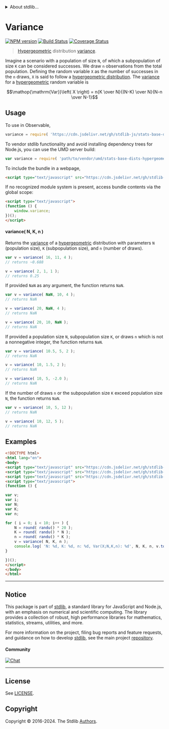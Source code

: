 <!--

@license Apache-2.0

Copyright (c) 2018 The Stdlib Authors.

Licensed under the Apache License, Version 2.0 (the "License");
you may not use this file except in compliance with the License.
You may obtain a copy of the License at

   http://www.apache.org/licenses/LICENSE-2.0

Unless required by applicable law or agreed to in writing, software
distributed under the License is distributed on an "AS IS" BASIS,
WITHOUT WARRANTIES OR CONDITIONS OF ANY KIND, either express or implied.
See the License for the specific language governing permissions and
limitations under the License.

-->


<details>
  <summary>
    About stdlib...
  </summary>
  <p>We believe in a future in which the web is a preferred environment for numerical computation. To help realize this future, we've built stdlib. stdlib is a standard library, with an emphasis on numerical and scientific computation, written in JavaScript (and C) for execution in browsers and in Node.js.</p>
  <p>The library is fully decomposable, being architected in such a way that you can swap out and mix and match APIs and functionality to cater to your exact preferences and use cases.</p>
  <p>When you use stdlib, you can be absolutely certain that you are using the most thorough, rigorous, well-written, studied, documented, tested, measured, and high-quality code out there.</p>
  <p>To join us in bringing numerical computing to the web, get started by checking us out on <a href="https://github.com/stdlib-js/stdlib">GitHub</a>, and please consider <a href="https://opencollective.com/stdlib">financially supporting stdlib</a>. We greatly appreciate your continued support!</p>
</details>

# Variance

[![NPM version][npm-image]][npm-url] [![Build Status][test-image]][test-url] [![Coverage Status][coverage-image]][coverage-url] <!-- [![dependencies][dependencies-image]][dependencies-url] -->

> [Hypergeometric][hypergeometric-distribution] distribution [variance][variance].

<!-- Section to include introductory text. Make sure to keep an empty line after the intro `section` element and another before the `/section` close. -->

<section class="intro">

Imagine a scenario with a population of size `N`, of which a subpopulation of size `K` can be considered successes. We draw `n` observations from the total population. Defining the random variable `X` as the number of successes in the `n` draws, `X` is said to follow a [hypergeometric distribution][hypergeometric-distribution]. The [variance][variance] for a [hypergeometric][hypergeometric-distribution] random variable is

<!-- <equation class="equation" label="eq:hypergeometric_variance" align="center" raw="\operatorname{Var}\left( X \right) = n{K \over N}{(N-K) \over N}{N-n \over N-1}" alt="Variance for a hypergeometric distribution."> -->

```math
\mathop{\mathrm{Var}}\left( X \right) = n{K \over N}{(N-K) \over N}{N-n \over N-1}
```

<!-- <div class="equation" align="center" data-raw-text="\operatorname{Var}\left( X \right) = n{K \over N}{(N-K) \over N}{N-n \over N-1}" data-equation="eq:hypergeometric_variance">
    <img src="https://cdn.jsdelivr.net/gh/stdlib-js/stdlib@51534079fef45e990850102147e8945fb023d1d0/lib/node_modules/@stdlib/stats/base/dists/hypergeometric/variance/docs/img/equation_hypergeometric_variance.svg" alt="Variance for a hypergeometric distribution.">
    <br>
</div> -->

<!-- </equation> -->

</section>

<!-- /.intro -->

<!-- Package usage documentation. -->



<section class="usage">

## Usage

To use in Observable,

```javascript
variance = require( 'https://cdn.jsdelivr.net/gh/stdlib-js/stats-base-dists-hypergeometric-variance@umd/browser.js' )
```

To vendor stdlib functionality and avoid installing dependency trees for Node.js, you can use the UMD server build:

```javascript
var variance = require( 'path/to/vendor/umd/stats-base-dists-hypergeometric-variance/index.js' )
```

To include the bundle in a webpage,

```html
<script type="text/javascript" src="https://cdn.jsdelivr.net/gh/stdlib-js/stats-base-dists-hypergeometric-variance@umd/browser.js"></script>
```

If no recognized module system is present, access bundle contents via the global scope:

```html
<script type="text/javascript">
(function () {
    window.variance;
})();
</script>
```

#### variance( N, K, n )

Returns the [variance][variance] of a [hypergeometric][hypergeometric-distribution] distribution with parameters `N` (population size), `K` (subpopulation size), and `n` (number of draws).

```javascript
var v = variance( 16, 11, 4 );
// returns ~0.688

v = variance( 2, 1, 1 );
// returns 0.25
```

If provided `NaN` as any argument, the function returns `NaN`.

```javascript
var v = variance( NaN, 10, 4 );
// returns NaN

v = variance( 20, NaN, 4 );
// returns NaN

v = variance( 20, 10, NaN );
// returns NaN
```

If provided a population size `N`, subpopulation size `K`, or draws `n` which is not a nonnegative integer, the function returns `NaN`.

```javascript
var v = variance( 10.5, 5, 2 );
// returns NaN

v = variance( 10, 1.5, 2 );
// returns NaN

v = variance( 10, 5, -2.0 );
// returns NaN
```

If the number of draws `n` or the subpopulation size `K` exceed population size `N`, the function returns `NaN`.

```javascript
var v = variance( 10, 5, 12 );
// returns NaN

v = variance( 10, 12, 5 );
// returns NaN
```

</section>

<!-- /.usage -->

<!-- Package usage notes. Make sure to keep an empty line after the `section` element and another before the `/section` close. -->

<section class="notes">

</section>

<!-- /.notes -->

<!-- Package usage examples. -->

<section class="examples">

## Examples

<!-- eslint no-undef: "error" -->

```html
<!DOCTYPE html>
<html lang="en">
<body>
<script type="text/javascript" src="https://cdn.jsdelivr.net/gh/stdlib-js/random-base-randu@umd/browser.js"></script>
<script type="text/javascript" src="https://cdn.jsdelivr.net/gh/stdlib-js/math-base-special-round@umd/browser.js"></script>
<script type="text/javascript" src="https://cdn.jsdelivr.net/gh/stdlib-js/stats-base-dists-hypergeometric-variance@umd/browser.js"></script>
<script type="text/javascript">
(function () {

var v;
var i;
var N;
var K;
var n;

for ( i = 0; i < 10; i++ ) {
    N = round( randu() * 20 );
    K = round( randu() * N );
    n = round( randu() * K );
    v = variance( N, K, n );
    console.log( 'N: %d, K: %d, n: %d, Var(X;N,K,n): %d', N, K, n, v.toFixed( 4 ) );
}

})();
</script>
</body>
</html>
```

</section>

<!-- /.examples -->

<!-- Section to include cited references. If references are included, add a horizontal rule *before* the section. Make sure to keep an empty line after the `section` element and another before the `/section` close. -->

<section class="references">

</section>

<!-- /.references -->

<!-- Section for related `stdlib` packages. Do not manually edit this section, as it is automatically populated. -->

<section class="related">

</section>

<!-- /.related -->

<!-- Section for all links. Make sure to keep an empty line after the `section` element and another before the `/section` close. -->


<section class="main-repo" >

* * *

## Notice

This package is part of [stdlib][stdlib], a standard library for JavaScript and Node.js, with an emphasis on numerical and scientific computing. The library provides a collection of robust, high performance libraries for mathematics, statistics, streams, utilities, and more.

For more information on the project, filing bug reports and feature requests, and guidance on how to develop [stdlib][stdlib], see the main project [repository][stdlib].

#### Community

[![Chat][chat-image]][chat-url]

---

## License

See [LICENSE][stdlib-license].


## Copyright

Copyright &copy; 2016-2024. The Stdlib [Authors][stdlib-authors].

</section>

<!-- /.stdlib -->

<!-- Section for all links. Make sure to keep an empty line after the `section` element and another before the `/section` close. -->

<section class="links">

[npm-image]: http://img.shields.io/npm/v/@stdlib/stats-base-dists-hypergeometric-variance.svg
[npm-url]: https://npmjs.org/package/@stdlib/stats-base-dists-hypergeometric-variance

[test-image]: https://github.com/stdlib-js/stats-base-dists-hypergeometric-variance/actions/workflows/test.yml/badge.svg?branch=v0.2.0
[test-url]: https://github.com/stdlib-js/stats-base-dists-hypergeometric-variance/actions/workflows/test.yml?query=branch:v0.2.0

[coverage-image]: https://img.shields.io/codecov/c/github/stdlib-js/stats-base-dists-hypergeometric-variance/main.svg
[coverage-url]: https://codecov.io/github/stdlib-js/stats-base-dists-hypergeometric-variance?branch=main

<!--

[dependencies-image]: https://img.shields.io/david/stdlib-js/stats-base-dists-hypergeometric-variance.svg
[dependencies-url]: https://david-dm.org/stdlib-js/stats-base-dists-hypergeometric-variance/main

-->

[chat-image]: https://img.shields.io/gitter/room/stdlib-js/stdlib.svg
[chat-url]: https://app.gitter.im/#/room/#stdlib-js_stdlib:gitter.im

[stdlib]: https://github.com/stdlib-js/stdlib

[stdlib-authors]: https://github.com/stdlib-js/stdlib/graphs/contributors

[umd]: https://github.com/umdjs/umd
[es-module]: https://developer.mozilla.org/en-US/docs/Web/JavaScript/Guide/Modules

[deno-url]: https://github.com/stdlib-js/stats-base-dists-hypergeometric-variance/tree/deno
[deno-readme]: https://github.com/stdlib-js/stats-base-dists-hypergeometric-variance/blob/deno/README.md
[umd-url]: https://github.com/stdlib-js/stats-base-dists-hypergeometric-variance/tree/umd
[umd-readme]: https://github.com/stdlib-js/stats-base-dists-hypergeometric-variance/blob/umd/README.md
[esm-url]: https://github.com/stdlib-js/stats-base-dists-hypergeometric-variance/tree/esm
[esm-readme]: https://github.com/stdlib-js/stats-base-dists-hypergeometric-variance/blob/esm/README.md
[branches-url]: https://github.com/stdlib-js/stats-base-dists-hypergeometric-variance/blob/main/branches.md

[stdlib-license]: https://raw.githubusercontent.com/stdlib-js/stats-base-dists-hypergeometric-variance/main/LICENSE

[hypergeometric-distribution]: https://en.wikipedia.org/wiki/Hypergeometric_distribution

[variance]: https://en.wikipedia.org/wiki/Variance

</section>

<!-- /.links -->

